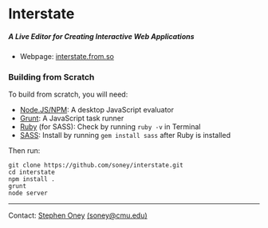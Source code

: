 # Interstate
##### A Live Editor for Creating Interactive Web Applications

* Webpage: [interstate.from.so](http://interstate.from.so)

### Building from Scratch
To build from scratch, you will need:

* [Node.JS/NPM](http://nodejs.org/): A desktop JavaScript evaluator
* [Grunt](http://gruntjs.com/): A JavaScript task runner
* [Ruby](http://www.ruby-lang.org/en/downloads/) (for SASS): Check by running `ruby -v` in Terminal
* [SASS](http://sass-lang.com/download.html): Install by running `gem install sass` after Ruby is installed

Then run:

    git clone https://github.com/soney/interstate.git
    cd interstate
    npm install .
    grunt
    node server

---
Contact: [Stephen Oney](http://from.so/) [(soney@cmu.edu)](mailto:soney@cmu.edu)
